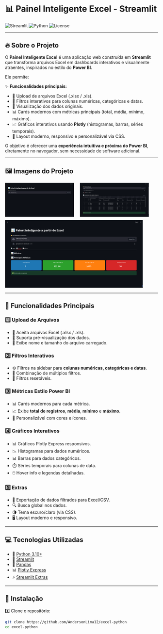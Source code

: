 # 📊 Painel Inteligente Excel - Streamlit

![Streamlit](https://img.shields.io/badge/Streamlit-1.25.0-orange) ![Python](https://img.shields.io/badge/Python-3.10-blue) ![License](https://img.shields.io/badge/License-MIT-green)

---

## 🔥 Sobre o Projeto

O **Painel Inteligente Excel** é uma aplicação web construída em **Streamlit** que transforma arquivos Excel em dashboards interativos e visualmente atraentes, inspirados no estilo do **Power BI**.  

Ele permite:

✨ **Funcionalidades principais:**
- 📂 Upload de arquivos Excel (.xlsx / .xls).  
- 🔎 Filtros interativos para colunas numéricas, categóricas e datas.  
- 📄 Visualização dos dados originais.  
- 📊 Cards modernos com métricas principais (total, média, mínimo, máximo).  
- 📈 Gráficos interativos usando **Plotly** (histogramas, barras, séries temporais).  
- 🎨 Layout moderno, responsivo e personalizável via CSS.  

O objetivo é oferecer uma **experiência intuitiva e próxima do Power BI**, diretamente no navegador, sem necessidade de software adicional.

---

## 🖼️ Imagens do Projeto

<div style="display: flex; gap: 20px; margin-bottom: 10px;">
  <img src="img/1.png" alt="Visualização 1" width="45%">
  <img src="img/2.png" alt="Visualização 2" width="45%">
</div>

<div style="margin-top: 10px;">
  <img src="img/3.png" alt="Visualização 3" width="90%">
</div>

---

## 🎨 Funcionalidades Principais

### 1️⃣ Upload de Arquivos
- 📂 Aceita arquivos Excel (.xlsx / .xls).  
- 👀 Suporta pré-visualização dos dados.  
- 📝 Exibe nome e tamanho do arquivo carregado.

### 2️⃣ Filtros Interativos
- ⚙️ Filtros na sidebar para **colunas numéricas, categóricas e datas**.  
- 🔄 Combinação de múltiplos filtros.  
- 🧹 Filtros resetáveis.

### 3️⃣ Métricas Estilo Power BI
- 📊 Cards modernos para cada métrica.  
- 📈 Exibe **total de registros**, **média**, **mínimo** e **máximo**.  
- 🎨 Personalizável com cores e ícones.

### 4️⃣ Gráficos Interativos
- 📊 Gráficos Plotly Express responsivos.  
- 📉 Histogramas para dados numéricos.  
- 📊 Barras para dados categóricos.  
- ⏱️ Séries temporais para colunas de data.  
- 🖱️ Hover info e legendas detalhadas.

### 5️⃣ Extras
- 💾 Exportação de dados filtrados para Excel/CSV.  
- 🔍 Busca global nos dados.  
- 🌗 Tema escuro/claro (via CSS).  
- 🖥️ Layout moderno e responsivo.

---

## 💻 Tecnologias Utilizadas
- 🐍 [Python 3.10+](https://www.python.org/)  
- 🌊 [Streamlit](https://streamlit.io/)  
- 🐼 [Pandas](https://pandas.pydata.org/)  
- 📊 [Plotly Express](https://plotly.com/python/plotly-express/)  
- ⚡ [Streamlit Extras](https://github.com/MarcSkovMadsen/streamlit-extras)  

---

## 🚀 Instalação

1️⃣ Clone o repositório:

```bash
git clone https://github.com/AndersonLima12/excel-python
cd excel-python
